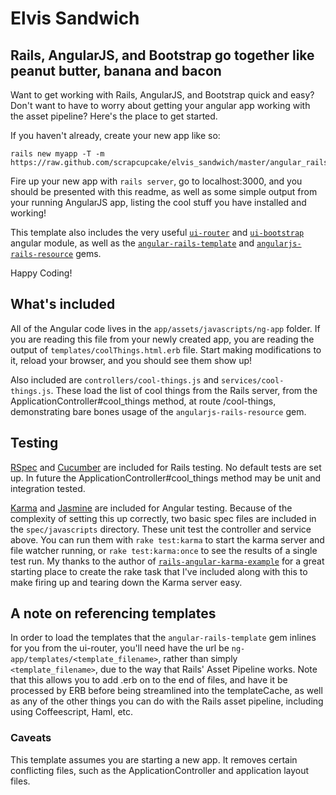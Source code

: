 # Elvis Sandwich #
## Rails, AngularJS, and Bootstrap go together like peanut butter, banana and bacon ##

Want to get working with Rails, AngularJS, and Bootstrap quick and easy? Don't want to have to worry
 about getting your angular app working with the asset pipeline? Here's the place to get started.

If you haven't already, create your new app like so:

```
rails new myapp -T -m https://raw.github.com/scrapcupcake/elvis_sandwich/master/angular_rails_application_template.rb
```

Fire up your new app with `rails server`, go to localhost:3000, and you should be presented with
 this readme, as well as some simple output from your running AngularJS app, listing the cool stuff
 you have installed and working!

This template also includes the very useful
 [`ui-router`](https://github.com/angular-ui/ui-router) and
 [`ui-bootstrap`](http://angular-ui.github.io/bootstrap/) angular module, as well as the
 [`angular-rails-template`](https://github.com/dmathieu/angular-rails-templates)  and
 [`angularjs-rails-resource`](https://github.com/FineLinePrototyping/angularjs-rails-resource) gems.

Happy Coding!

## What's included ##

All of the Angular code lives in the `app/assets/javascripts/ng-app` folder.
 If you are reading this file from your newly created app, you are reading the output
 of `templates/coolThings.html.erb` file. Start making modifications to it, reload your browser,
 and you should see them show up!

Also included are `controllers/cool-things.js` and `services/cool-things.js`. 
 These load the list of cool things from the Rails server, from the
 ApplicationController#cool_things method, at route /cool-things, demonstrating
 bare bones usage of the `angularjs-rails-resource` gem.

## Testing ##

[RSpec](http://rspec.info/) and [Cucumber](http://cukes.info/)
 are included for Rails testing. No default tests are set up. In future
 the ApplicationController#cool_things method may be unit and integration tested.

[Karma](http://karma-runner.github.io/0.10/index.html) and
 [Jasmine](https://jasmine.github.io/) are included for Angular testing.
 Because of the complexity of
 setting this up correctly, two basic spec files are included in the `spec/javascripts` directory.
 These unit test the controller and service above. You can run them with `rake test:karma` to
 start the karma server and file watcher running, or `rake test:karma:once` to see the results
 of a single test run. My thanks to the author of
 [`rails-angular-karma-example`](https://github.com/monterail/rails-angular-karma-example)
 for a great starting place to create the rake task that I've included along with this to make
 firing up and tearing down the Karma server easy.

## A note on referencing templates ##

In order to load the templates that the `angular-rails-template` gem inlines for you 
 from the ui-router, you'll
 need have the url be `ng-app/templates/<template_filename>`, rather than simply
 `<template_filename>`, due to the way that Rails' Asset Pipeline works. Note that this
 allows you to add .erb on to the end of files, and have it be processed by ERB before
 being streamlined into the templateCache, as well as any of the other things you can do with
 the Rails asset pipeline, including using Coffeescript, Haml, etc.


### Caveats ###
This template assumes you are starting a new app. It removes certain conflicting files,
 such as the ApplicationController and application layout files.
